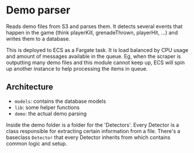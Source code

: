 # Demo parser

Reads demo files from S3 and parses them. It detects several events that happen in the game (think playerKill, grenadeThrown, playerHit, ...) and writes them to a database.

This is deployed to ECS as a Fargate task. It is load balanced by CPU usage and amount of messages available in the queue. Eg, when the scraper is outputting many demo files and this module cannot keep up, ECS will spin up another instance to help processing the items in queue.

## Architecture

- `models`: contains the database models
- `lib`: some helper functions
- `demo`: the actual demo parsing

Inside the demo folder is a folder for the 'Detectors'. Every Detector is a class responsible for extracting certain information from a file. There's a baseclass `Detector` that every Detector inherits from which contains common logic and setup.